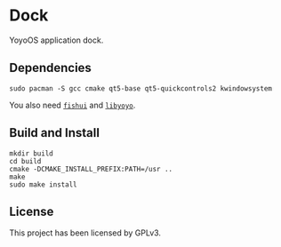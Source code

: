 # Dock

YoyoOS application dock.

## Dependencies

```shell
sudo pacman -S gcc cmake qt5-base qt5-quickcontrols2 kwindowsystem
```

You also need [`fishui`](https://github.com/yoyoos/fishui) and [`libyoyo`](https://github.com/yoyoos/libyoyo).

## Build and Install

```
mkdir build
cd build
cmake -DCMAKE_INSTALL_PREFIX:PATH=/usr ..
make
sudo make install
```

## License

This project has been licensed by GPLv3.
